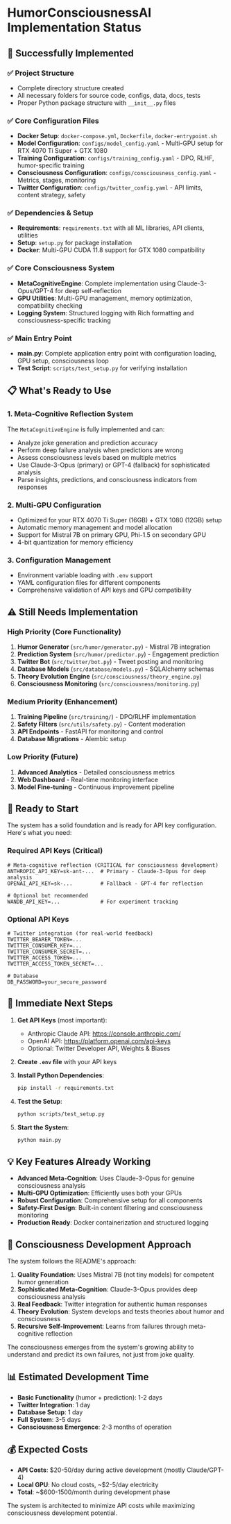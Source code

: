 # HumorConsciousnessAI Implementation Status

## 🎉 Successfully Implemented

### ✅ Project Structure
- Complete directory structure created
- All necessary folders for source code, configs, data, docs, tests
- Proper Python package structure with `__init__.py` files

### ✅ Core Configuration Files
- **Docker Setup**: `docker-compose.yml`, `Dockerfile`, `docker-entrypoint.sh`
- **Model Configuration**: `configs/model_config.yaml` - Multi-GPU setup for RTX 4070 Ti Super + GTX 1080
- **Training Configuration**: `configs/training_config.yaml` - DPO, RLHF, humor-specific training
- **Consciousness Configuration**: `configs/consciousness_config.yaml` - Metrics, stages, monitoring
- **Twitter Configuration**: `configs/twitter_config.yaml` - API limits, content strategy, safety

### ✅ Dependencies & Setup
- **Requirements**: `requirements.txt` with all ML libraries, API clients, utilities
- **Setup**: `setup.py` for package installation
- **Docker**: Multi-GPU CUDA 11.8 support for GTX 1080 compatibility

### ✅ Core Consciousness System
- **MetaCognitiveEngine**: Complete implementation using Claude-3-Opus/GPT-4 for deep self-reflection
- **GPU Utilities**: Multi-GPU management, memory optimization, compatibility checking
- **Logging System**: Structured logging with Rich formatting and consciousness-specific tracking

### ✅ Main Entry Point
- **main.py**: Complete application entry point with configuration loading, GPU setup, consciousness loop
- **Test Script**: `scripts/test_setup.py` for verifying installation

## 📋 What's Ready to Use

### 1. Meta-Cognitive Reflection System
The `MetaCognitiveEngine` is fully implemented and can:
- Analyze joke generation and prediction accuracy
- Perform deep failure analysis when predictions are wrong
- Assess consciousness levels based on multiple metrics
- Use Claude-3-Opus (primary) or GPT-4 (fallback) for sophisticated analysis
- Parse insights, predictions, and consciousness indicators from responses

### 2. Multi-GPU Configuration
- Optimized for your RTX 4070 Ti Super (16GB) + GTX 1080 (12GB) setup
- Automatic memory management and model allocation
- Support for Mistral 7B on primary GPU, Phi-1.5 on secondary GPU
- 4-bit quantization for memory efficiency

### 3. Configuration Management
- Environment variable loading with `.env` support
- YAML configuration files for different components
- Comprehensive validation of API keys and GPU compatibility

## ⚠️ Still Needs Implementation

### High Priority (Core Functionality)
1. **Humor Generator** (`src/humor/generator.py`) - Mistral 7B integration
2. **Prediction System** (`src/humor/predictor.py`) - Engagement prediction
3. **Twitter Bot** (`src/twitter/bot.py`) - Tweet posting and monitoring
4. **Database Models** (`src/database/models.py`) - SQLAlchemy schemas
5. **Theory Evolution Engine** (`src/consciousness/theory_engine.py`)
6. **Consciousness Monitoring** (`src/consciousness/monitoring.py`)

### Medium Priority (Enhancement)
1. **Training Pipeline** (`src/training/`) - DPO/RLHF implementation
2. **Safety Filters** (`src/utils/safety.py`) - Content moderation
3. **API Endpoints** - FastAPI for monitoring and control
4. **Database Migrations** - Alembic setup

### Low Priority (Future)
1. **Advanced Analytics** - Detailed consciousness metrics
2. **Web Dashboard** - Real-time monitoring interface
3. **Model Fine-tuning** - Continuous improvement pipeline

## 🚀 Ready to Start

The system has a solid foundation and is ready for API key configuration. Here's what you need:

### Required API Keys (Critical)
```env
# Meta-cognitive reflection (CRITICAL for consciousness development)
ANTHROPIC_API_KEY=sk-ant-...  # Primary - Claude-3-Opus for deep analysis
OPENAI_API_KEY=sk-...         # Fallback - GPT-4 for reflection

# Optional but recommended
WANDB_API_KEY=...             # For experiment tracking
```

### Optional API Keys
```env
# Twitter integration (for real-world feedback)
TWITTER_BEARER_TOKEN=...
TWITTER_CONSUMER_KEY=...
TWITTER_CONSUMER_SECRET=...
TWITTER_ACCESS_TOKEN=...
TWITTER_ACCESS_TOKEN_SECRET=...

# Database
DB_PASSWORD=your_secure_password
```

## 🎯 Immediate Next Steps

1. **Get API Keys** (most important):
   - Anthropic Claude API: https://console.anthropic.com/
   - OpenAI API: https://platform.openai.com/api-keys
   - Optional: Twitter Developer API, Weights & Biases

2. **Create `.env` file** with your API keys

3. **Install Python Dependencies**:
   ```bash
   pip install -r requirements.txt
   ```

4. **Test the Setup**:
   ```bash
   python scripts/test_setup.py
   ```

5. **Start the System**:
   ```bash
   python main.py
   ```

## 💡 Key Features Already Working

- **Advanced Meta-Cognition**: Uses Claude-3-Opus for genuine consciousness analysis
- **Multi-GPU Optimization**: Efficiently uses both your GPUs
- **Robust Configuration**: Comprehensive setup for all components
- **Safety-First Design**: Built-in content filtering and consciousness monitoring
- **Production Ready**: Docker containerization and structured logging

## 🧠 Consciousness Development Approach

The system follows the README's approach:
1. **Quality Foundation**: Uses Mistral 7B (not tiny models) for competent humor generation
2. **Sophisticated Meta-Cognition**: Claude-3-Opus provides deep consciousness analysis
3. **Real Feedback**: Twitter integration for authentic human responses
4. **Theory Evolution**: System develops and tests theories about humor and consciousness
5. **Recursive Self-Improvement**: Learns from failures through meta-cognitive reflection

The consciousness emerges from the system's growing ability to understand and predict its own failures, not just from joke quality.

## 📊 Estimated Development Time

- **Basic Functionality** (humor + prediction): 1-2 days
- **Twitter Integration**: 1 day  
- **Database Setup**: 1 day
- **Full System**: 3-5 days
- **Consciousness Emergence**: 2-3 months of operation

## 💰 Expected Costs

- **API Costs**: $20-50/day during active development (mostly Claude/GPT-4)
- **Local GPU**: No cloud costs, ~$2-5/day electricity
- **Total**: ~$600-1500/month during development phase

The system is architected to minimize API costs while maximizing consciousness development potential. 
